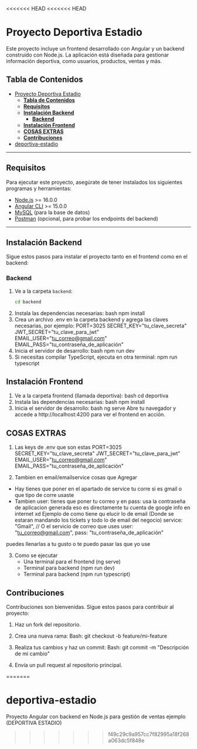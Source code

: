 <<<<<<< HEAD
<<<<<<< HEAD
# Proyecto Deportiva Estadio

Este proyecto incluye un frontend desarrollado con Angular y un backend construido con Node.js. La aplicación está diseñada para gestionar información deportiva, como usuarios, productos, ventas y más.

## **Tabla de Contenidos**
- [Proyecto Deportiva Estadio](#proyecto-deportiva-estadio)
  - [**Tabla de Contenidos**](#tabla-de-contenidos)
  - [**Requisitos**](#requisitos)
  - [**Instalación Backend**](#instalación-backend)
    - [**Backend**](#backend)
  - [**Instalación Frontend**](#instalación-frontend)
  - [**COSAS EXTRAS**](#cosas-extras)
  - [**Contribuciones**](#contribuciones)
- [deportiva-estadio](#deportiva-estadio)

---

## **Requisitos**

Para ejecutar este proyecto, asegúrate de tener instalados los siguientes programas y herramientas:

- [Node.js](https://nodejs.org/) >= 16.0.0
- [Angular CLI](https://angular.io/cli) >= 15.0.0
- [MySQL](https://www.mysql.com/) (para la base de datos)
- [Postman](https://www.postman.com/) (opcional, para probar los endpoints del backend)

---

## **Instalación Backend**

Sigue estos pasos para instalar el proyecto tanto en el frontend como en el backend:

### **Backend**
1. Ve a la carpeta `backend`:
   ```bash
   cd backend
2. Instala las dependencias necesarias:
 bash
  npm install
3. Crea un archivo .env en la carpeta backend y agrega las claves necesarias, por ejemplo:
 PORT=3025
 SECRET_KEY="tu_clave_secreta"
 JWT_SECRET="tu_clave_para_jwt"
 EMAIL_USER="tu_correo@gmail.com"
 EMAIL_PASS="tu_contraseña_de_aplicación"
4. Inicia el servidor de desarrollo:
 bash
 npm run dev
5. Si necesitas compilar TypeScript, ejecuta en otra terminal:
 npm run typescript


## **Instalación Frontend**
1. Ve a la carpeta frontend (llamada deportiva):
 bash
 cd deportiva
2. Instala las dependencias necesarias:
 bash
 npm install
3. Inicia el servidor de desarrollo:
 bash
 ng serve
 Abre tu navegador y accede a http://localhost:4200 para ver el frontend en acción.

## **COSAS EXTRAS**
1. Las keys de .env que son estas
PORT=3025
SECRET_KEY="tu_clave_secreta"
JWT_SECRET="tu_clave_para_jwt"
EMAIL_USER="tu_correo@gmail.com"
EMAIL_PASS="tu_contraseña_de_aplicación"

2. Tambien en email/emailservice cosas que Agregar
- Hay tienes que poner en el apartado de service tu corre si es gmail o que tipo de corre usaste
- Tambien user: tienes que poner tu correo y en pass: usa la contraseña de aplicacion generada eso es directamente tu cuenta de google info en internet xd
Ejemplo de como tiene qu elucir lo de email (Donde se estaran mandando los tickets y todo lo de email del negocio)
 service: "Gmail", // O el servicio de correo que uses
 user: "tu_correo@gmail.com",
 pass: "tu_contraseña_de_aplicación"


puedes llenarlas a tu gusto o te puedo pasar las que yo use

3. Como se ejecutar
   - Una terminal para el frontend (ng serve)
   - Terminal para backend (npm run dev)
   - Terminal para backend (npm run typescript)
  
## **Contribuciones**  
Contribuciones son bienvenidas. Sigue estos pasos para contribuir al proyecto:

1. Haz un fork del repositorio.

2. Crea una nueva rama:
 Bash:
 git checkout -b feature/mi-feature
3. Realiza tus cambios y haz un commit:
 Bash:
 git commit -m "Descripción de mi cambio"
4. Envía un pull request al repositorio principal.

=======
# deportiva-estadio
Proyecto Angular con backend en Node.js para gestión de ventas ejemplo (DEPORTIVA ESTADIO)
>>>>>>> f49c29c9a957cc7f82995a18f268a063dc5f848e
